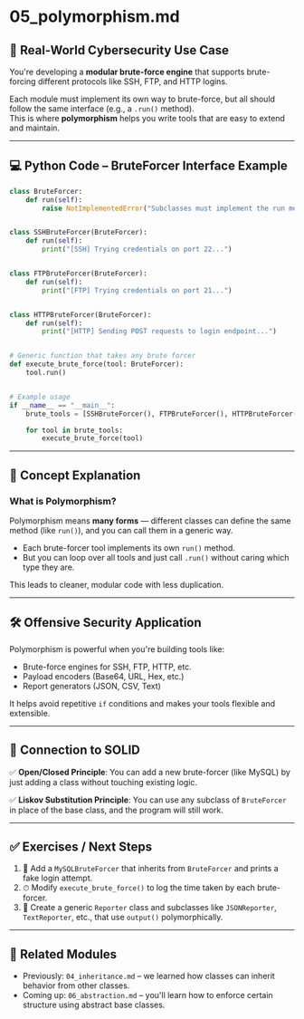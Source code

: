 
# 05_polymorphism.md

## 🎯 Real-World Cybersecurity Use Case

You're developing a **modular brute-force engine** that supports brute-forcing different protocols like SSH, FTP, and HTTP logins.

Each module must implement its own way to brute-force, but all should follow the same interface (e.g., a `.run()` method).  
This is where **polymorphism** helps you write tools that are easy to extend and maintain.

---

## 💻 Python Code – BruteForcer Interface Example

```python
class BruteForcer:
    def run(self):
        raise NotImplementedError("Subclasses must implement the run method.")


class SSHBruteForcer(BruteForcer):
    def run(self):
        print("[SSH] Trying credentials on port 22...")


class FTPBruteForcer(BruteForcer):
    def run(self):
        print("[FTP] Trying credentials on port 21...")


class HTTPBruteForcer(BruteForcer):
    def run(self):
        print("[HTTP] Sending POST requests to login endpoint...")


# Generic function that takes any brute forcer
def execute_brute_force(tool: BruteForcer):
    tool.run()


# Example usage
if __name__ == "__main__":
    brute_tools = [SSHBruteForcer(), FTPBruteForcer(), HTTPBruteForcer()]

    for tool in brute_tools:
        execute_brute_force(tool)
```

---

## 📘 Concept Explanation

### What is Polymorphism?

Polymorphism means **many forms** — different classes can define the same method (like `run()`), and you can call them in a generic way.

- Each brute-forcer tool implements its own `run()` method.
- But you can loop over all tools and just call `.run()` without caring which type they are.

This leads to cleaner, modular code with less duplication.

---

## 🛠 Offensive Security Application

Polymorphism is powerful when you're building tools like:
- Brute-force engines for SSH, FTP, HTTP, etc.
- Payload encoders (Base64, URL, Hex, etc.)
- Report generators (JSON, CSV, Text)

It helps avoid repetitive `if` conditions and makes your tools flexible and extensible.

---

## 🔐 Connection to SOLID

✅ **Open/Closed Principle**: You can add a new brute-forcer (like MySQL) by just adding a class without touching existing logic.

✅ **Liskov Substitution Principle**: You can use any subclass of `BruteForcer` in place of the base class, and the program will still work.

---

## ✅ Exercises / Next Steps

1. 🧪 Add a `MySQLBruteForcer` that inherits from `BruteForcer` and prints a fake login attempt.
2. ⏱ Modify `execute_brute_force()` to log the time taken by each brute-forcer.
3. 🧾 Create a generic `Reporter` class and subclasses like `JSONReporter`, `TextReporter`, etc., that use `output()` polymorphically.

---

## 🔗 Related Modules

- Previously: `04_inheritance.md` – we learned how classes can inherit behavior from other classes.
- Coming up: `06_abstraction.md` – you'll learn how to enforce certain structure using abstract base classes.
